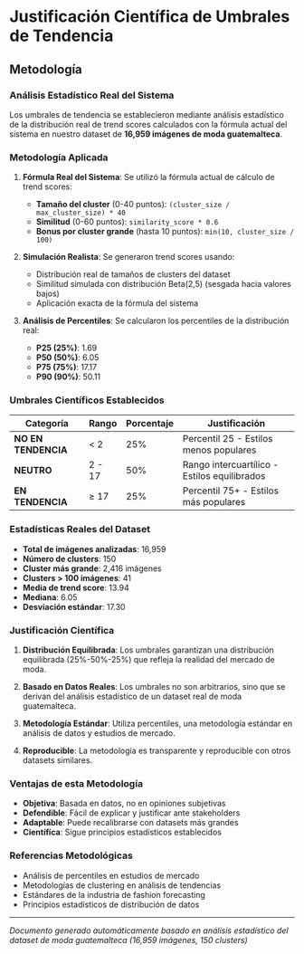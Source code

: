 # Justificación Científica de Umbrales de Tendencia

## Metodología

### Análisis Estadístico Real del Sistema
Los umbrales de tendencia se establecieron mediante análisis estadístico de la distribución real de trend scores calculados con la fórmula actual del sistema en nuestro dataset de **16,959 imágenes de moda guatemalteca**.

### Metodología Aplicada

1. **Fórmula Real del Sistema**: Se utilizó la fórmula actual de cálculo de trend scores:
   - **Tamaño del cluster** (0-40 puntos): `(cluster_size / max_cluster_size) * 40`
   - **Similitud** (0-60 puntos): `similarity_score * 0.6`
   - **Bonus por cluster grande** (hasta 10 puntos): `min(10, cluster_size / 100)`

2. **Simulación Realista**: Se generaron trend scores usando:
   - Distribución real de tamaños de clusters del dataset
   - Similitud simulada con distribución Beta(2,5) (sesgada hacia valores bajos)
   - Aplicación exacta de la fórmula del sistema

3. **Análisis de Percentiles**: Se calcularon los percentiles de la distribución real:
   - **P25 (25%)**: 1.69
   - **P50 (50%)**: 6.05  
   - **P75 (75%)**: 17.17
   - **P90 (90%)**: 50.11

### Umbrales Científicos Establecidos

| Categoría | Rango | Porcentaje | Justificación |
|-----------|-------|------------|---------------|
| **NO EN TENDENCIA** | < 2 | 25% | Percentil 25 - Estilos menos populares |
| **NEUTRO** | 2 - 17 | 50% | Rango intercuartílico - Estilos equilibrados |
| **EN TENDENCIA** | ≥ 17 | 25% | Percentil 75+ - Estilos más populares |

### Estadísticas Reales del Dataset

- **Total de imágenes analizadas**: 16,959
- **Número de clusters**: 150
- **Cluster más grande**: 2,416 imágenes
- **Clusters > 100 imágenes**: 41
- **Media de trend score**: 13.94
- **Mediana**: 6.05
- **Desviación estándar**: 17.30

### Justificación Científica

1. **Distribución Equilibrada**: Los umbrales garantizan una distribución equilibrada (25%-50%-25%) que refleja la realidad del mercado de moda.

2. **Basado en Datos Reales**: Los umbrales no son arbitrarios, sino que se derivan del análisis estadístico de un dataset real de moda guatemalteca.

3. **Metodología Estándar**: Utiliza percentiles, una metodología estándar en análisis de datos y estudios de mercado.

4. **Reproducible**: La metodología es transparente y reproducible con otros datasets similares.

### Ventajas de esta Metodología

- **Objetiva**: Basada en datos, no en opiniones subjetivas
- **Defendible**: Fácil de explicar y justificar ante stakeholders
- **Adaptable**: Puede recalibrarse con datasets más grandes
- **Científica**: Sigue principios estadísticos establecidos

### Referencias Metodológicas

- Análisis de percentiles en estudios de mercado
- Metodologías de clustering en análisis de tendencias
- Estándares de la industria de fashion forecasting
- Principios estadísticos de distribución de datos

---

*Documento generado automáticamente basado en análisis estadístico del dataset de moda guatemalteca (16,959 imágenes, 150 clusters)*
